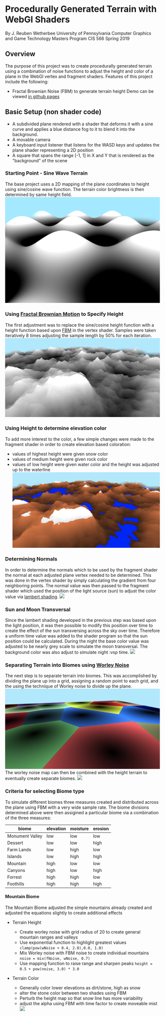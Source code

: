 # Procedurally Generated Terrain with WebGl Shaders

By J. Reuben Wetherbee
University of Pennsylvania
Computer Graphics and Game Technology Masters Program
CIS 566 Spring 2019

## Overview
The purpose of this project was to create procedurally generated terrain using a combination of noise functions to
 adjust the height and color of a plane in the WebGl vertex and fragment shaders.  Features of this project include the following:
 - Fractal Brownian Noise (FBM) to generate terrain height
Demo can be viewed [in github pages](https://jrweth.github.io/hw01-noisy-terrain/)

## Basic Setup (non shader code)
- A subdivided plane rendered with a shader that deforms it with a sine curve
and applies a blue distance fog to it to blend it into the background.
- A movable camera 
- A keyboard input listener that listens for the WASD keys
and updates the plane shader representing a 2D position
- A square that spans the range [-1, 1] in X and Y that is rendered as the
"background" of the scene

### Starting Point - Sine Wave Terrain 
The base project uses a 2D mapping of the plane coordinates to height using sine/cosine wave function.  The terrain 
color brightness is then determined by same height field. 
![](img/startScene.png)

### Using [Fractal Brownian Motion](https://en.wikipedia.org/wiki/Fractional_Brownian_motion) to Specify Height
The first adjustment was to replace the sine/cosine height function with a height function based upon [FBM](https://en.wikipedia.org/wiki/Fractional_Brownian_motion)
in the vertex shader.  Samples were taken iteratively 8 times adjusting the sample length by 50% for each iteration.
![](img/fbm.png)

### Using Height to determine elevation color
To add more interest to the color, a few simple changes were made to the fragment shader in
order to create elevation based coloration:
- values of highest height were given snow color
- values of medium height were given rock color
- values of low height were given water color and the height was adjusted up to the waterline 
![](img/fbm_simple_color.png)

### Determining Normals
In order to determine the normals which to be used by the fragment shader the normal at 
each adjusted plane vertex needed to be determined.  This was done in the vertex shader by
simply calculating the gradient from four neighboring points.  The normal value was then passed to the fragment
shader which used the position of the light source (sun) to adjust the color value via [lambert shading](https://en.wikipedia.org/wiki/Lambertian_reflectance).
![](img/fbm_simple_color_normals.png)

### Sun and Moon Transversal 
Since the lambert shading developed in the previous step was based upon the light position, it was then possible to modify this position
over time to create the effect of the sun transversing across the sky over time.  Therefore a uniform time value
was added to the shader program so that the sun position could be calculated.   During the night the base color value was 
adjusted to be nearly grey scale to simulate the moon transversal.  The background color was also adjust to simulate night :vsp
time.
![](img/nighttime.png)

### Separating Terrain into Biomes using [Worley Noise](https://en.wikipedia.org/wiki/Worley_noise)
The next step is to separate terrain into biomes.  This was accomplished by dividing the plane up into a grid, assigning
a random point to each grid, and the using the technique of Worley noise to divide up the plane.
![](img/worley.png)
The worley noise map can then be combined with the height terrain to eventually create separate biomes.
![](img/worley_terrain.png)


### Criteria for selecting Biome type
To simulate different biomes three measures created and distributed across the plane using FBM 
with a very wide sample rate.  The biome divisions determined above were then assigined
a particular biome via a combination of the three measures:

|biome| elevation | moisture | erosion |
|-----| --------- | ---------|---------|
| Monument Valley | low | low | low|
| Dessert | low | low | high|
| Farm Lands | low | high | low |
| Islands | low | high | high |
| Mountain | high | low | low |
| Canyons | high | low | high|
| Forrest | high | high | low |
| Foothills | high | high | high |


#### Mountain Biome
The Mountain Biome adjusted the simple mountains already created and adjusted the equations slightly to create
 additional effects
 
 - Terrain Height
   - Create worley noise with grid radius of 20 to create general mountain ranges and valleys
   - Use exponential function to highlight greatest values `clamp(pow(wNoise + 0.4, 2.0),0.0, 1.0)`
   - Mix Worley noise with FBM noise to create individual mountains `noise = mix(fNoise, wNoise, 0.7)`
   - Use mapping function to raise range and sharpen peaks `height = 0.5 + pow(noise, 3.0) * 3.0`
   
 - Terrain Color
   - Generally color lower elevations as dirt/stone, high as snow
   - alter the stone color between two shades using FBM
   - Perturb the height map so that snow line has more variability
   - adjust the alpha using FBM with time factor to create moveable mist 
![](img/biome_mountain.png)






